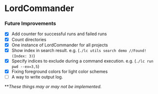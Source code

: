 # LordCommander

### Future Improvements

- [x] Add counter for successful runs and failed runs
- [x] Count directories
- [x] One instance of LordCommander for all projects
- [x] Show index in search result. e.g. (`./lc utils search demo //Found! (Index: 3)`)
- [x] Specify indices to exclude during a command execution. e.g. (`./lc run pwd --ex=3,5`)
- [x] Fixing foreground colors for light color schemes
- [ ] A way to write output log.

***These things may or may not be implemented.*